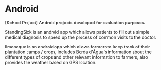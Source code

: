 # Android
[School Project] Android projects developed for evaluation purposes.

StandingSick is an android app which allows patients to fill out a simple medical diagnosis to speed up the process of common visits to the doctor.

Ilmanaque is an android app which allows farmers to keep track of their plantation camps / crops, includes Borda d'Água's information about the different types of crops and other relevant information to farmers, also provides the weather based on GPS location.
